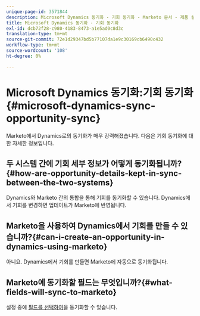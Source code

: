 ```yaml
---
unique-page-id: 3571844
description: Microsoft Dynamics 동기화 - 기회 동기화 - Marketo 문서 - 제품 설명서
title: Microsoft Dynamics 동기화 - 기회 동기화
exl-id: dcb72f28-c980-4183-8473-a1e5ad0c8d3c
translation-type: tm+mt
source-git-commit: 72e1d29347bd5b77107da1e9c30169cb6490c432
workflow-type: tm+mt
source-wordcount: '108'
ht-degree: 0%

---
```


# Microsoft Dynamics 동기화:기회 동기화 {#microsoft-dynamics-sync-opportunity-sync}

Marketo에서 Dynamics로의 동기화가 매우 강력해졌습니다. 다음은 기회 동기화에 대한 자세한 정보입니다.

## 두 시스템 간에 기회 세부 정보가 어떻게 동기화됩니까?{#how-are-opportunity-details-kept-in-sync-between-the-two-systems}

Dynamics와 Marketo 간의 통합을 통해 기회를 동기화할 수 있습니다. Dynamics에서 기회를 변경하면 업데이트가 Marketo에 반영됩니다.

## Marketo을 사용하여 Dynamics에서 기회를 만들 수 있습니까?{#can-i-create-an-opportunity-in-dynamics-using-marketo}

아니요. Dynamics에서 기회를 만들면 Marketo에 자동으로 동기화됩니다.

## Marketo에 동기화할 필드는 무엇입니까?{#what-fields-will-sync-to-marketo}

설정 중에 [필드를 선택하여](/help/marketo/product-docs/crm-sync/microsoft-dynamics-sync/sync-setup/microsoft-dynamics-365/step-3-of-3-connect.md#select-fields-to-sync)을 동기화할 수 있습니다.
